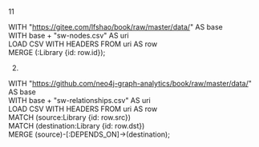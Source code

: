 11  

WITH "https://gitee.com/lfshao/book/raw/master/data/" AS base  
WITH base + "sw-nodes.csv" AS uri  
LOAD CSV WITH HEADERS FROM uri AS row  
MERGE (:Library {id: row.id});  

2.  
WITH "https://github.com/neo4j-graph-analytics/book/raw/master/data/" AS base  
WITH base + "sw-relationships.csv" AS uri  
LOAD CSV WITH HEADERS FROM uri AS row  
MATCH (source:Library {id: row.src})  
MATCH (destination:Library {id: row.dst})  
MERGE (source)-[:DEPENDS_ON]->(destination);  
